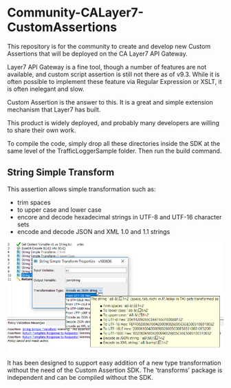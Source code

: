 # Community-CALayer7-CustomAssertions

This repository is for the community to create and develop new Custom Assertions that will be deployed on the CA Layer7 API Gateway.

Layer7 API Gateway is a fine tool, though a number of features are not available, and custom script assertion is still not there as of v9.3. While it is often possible to implement these feature via Regular Expression or XSLT, it is often inelegant and slow.

Custom Assertion is the answer to this. It is a great and simple extension mechanism that Layer7 has built.

This product is widely deployed, and probably many developers are willing to share their own work.

To compile the code, simply drop all these directories inside the SDK at the same level of the TrafficLoggerSample folder. Then run the build command.

## String Simple Transform

This assertion allows simple transformation such as:
* trim spaces
* to upper case and lower case
* encore and decode hexadecimal strings in UTF-8 and UTF-16 character sets
* encode and decode JSON and XML 1.0 and 1.1 strings

![Dialog Screenshot](/StringSimpleTransform/DialogScreenShot.png)

It has been designed to support easy addition of a new type transformation without the need of the Custom Assertion SDK. The 'transforms' package is independent and can be compiled without the SDK.